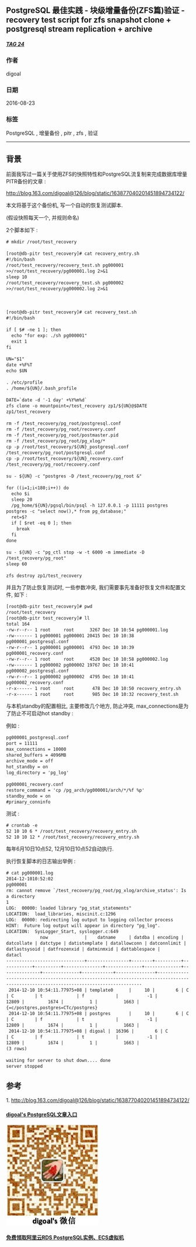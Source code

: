 ## PostgreSQL 最佳实践 - 块级增量备份(ZFS篇)验证 - recovery test script for zfs snapshot clone + postgresql stream replication + archive   
##### [TAG 24](../class/24.md)
                        
### 作者                       
digoal                        
                        
### 日期                      
2016-08-23                             
                        
### 标签                      
PostgreSQL , 增量备份 , pitr , zfs , 验证                                                
                        
----                      
                        
## 背景            
前面我写过一篇关于使用ZFS的快照特性和PostgreSQL流复制来完成数据库增量PITR备份的文章 :   
  
http://blog.163.com/digoal@126/blog/static/163877040201451894734122/  
  
本文将基于这个备份机, 写一个自动的恢复测试脚本.  
  
(假设快照每天一个, 并规则命名)  
  
2个脚本如下 :   
  
```  
# mkdir /root/test_recovery  
  
[root@db-pitr test_recovery]# cat recovery_entry.sh  
#!/bin/bash  
/root/test_recovery/recovery_test.sh pg000001 >>/root/test_recovery/pg000001.log 2>&1  
sleep 10  
/root/test_recovery/recovery_test.sh pg000002 >>/root/test_recovery/pg000002.log 2>&1  
  
  
  
[root@db-pitr test_recovery]# cat recovery_test.sh   
#!/bin/bash  
  
if [ $# -ne 1 ]; then  
  echo "for exp: ./sh pg000001"  
  exit 1  
fi  
  
UN="$1"  
date +%F%T  
echo $UN  
  
. /etc/profile  
. /home/${UN}/.bash_profile  
  
DATE=`date -d '-1 day' +%Y%m%d`  
zfs clone -o mountpoint=/test_recovery zp1/${UN}@$DATE zp1/test_recovery  
  
rm -f /test_recovery/pg_root/postgresql.conf  
rm -f /test_recovery/pg_root/recovery.conf  
rm -f /test_recovery/pg_root/postmaster.pid  
rm -f /test_recovery/pg_root/pg_xlog/*  
cp -p /root/test_recovery/${UN}_postgresql.conf /test_recovery/pg_root/postgresql.conf  
cp -p /root/test_recovery/${UN}_recovery.conf /test_recovery/pg_root/recovery.conf  
  
su - ${UN} -c "postgres -D /test_recovery/pg_root &"  
  
for ((i=1;i<180;i++)) do  
  echo $i  
  sleep 20  
  /pg_home/${UN}/pgsql/bin/psql -h 127.0.0.1 -p 11111 postgres postgres -c "select now(),* from pg_database;"  
  ret=$?  
  if [ $ret -eq 0 ]; then  
    break  
  fi  
done  
  
su - ${UN} -c "pg_ctl stop -w -t 6000 -m immediate -D /test_recovery/pg_root"  
sleep 60  
  
zfs destroy zp1/test_recovery  
```  
  
并且为了防止恢复测试时, 一些参数冲突, 我们需要事先准备好恢复文件和配置文件, 如下 :   
  
```  
[root@db-pitr test_recovery]# pwd  
/root/test_recovery  
[root@db-pitr test_recovery]# ll  
total 164  
-rw-r--r-- 1 root     root      3267 Dec 10 10:54 pg000001.log  
-rw------- 1 pg000001 pg000001 20415 Dec 10 10:38 pg000001_postgresql.conf  
-rw-r--r-- 1 pg000001 pg000001  4793 Dec 10 10:39 pg000001_recovery.conf  
-rw-r--r-- 1 root     root      4520 Dec 10 10:58 pg000002.log  
-rw------- 1 pg000002 pg000002 19767 Dec 10 10:41 pg000002_postgresql.conf  
-rw-r--r-- 1 pg000002 pg000002  4795 Dec 10 10:41 pg000002_recovery.conf  
-r-x------ 1 root     root       478 Dec 10 10:50 recovery_entry.sh  
-r-x------ 1 root     root       985 Dec 10 10:32 recovery_test.sh  
```  
  
与本机standby的配置相比, 主要修改几个地方, 防止冲突, max_connections是为了防止不可启动hot standby :   
  
例如 :   
  
```  
pg000001_postgresql.conf  
port = 11111  
max_connections = 10000  
shared_buffers = 4096MB  
archive_mode = off  
hot_standby = on  
log_directory = 'pg_log'  
  
pg000001_recovery.conf  
restore_command = 'cp /pg_arch/pg000001/arch/*/%f %p'  
standby_mode = on  
#primary_conninfo  
```  
  
测试 :   
  
```  
# crontab -e  
52 10 10 6 * /root/test_recovery/recovery_entry.sh  
52 10 10 12 * /root/test_recovery/recovery_entry.sh  
```  
  
每年6月10日10点52, 12月10日10点52自动执行.  
  
执行恢复脚本的日志输出举例 :   
  
```  
# cat pg000001.log   
2014-12-1010:52:02  
pg000001  
rm: cannot remove `/test_recovery/pg_root/pg_xlog/archive_status': Is a directory  
1  
LOG:  00000: loaded library "pg_stat_statements"  
LOCATION:  load_libraries, miscinit.c:1296  
LOG:  00000: redirecting log output to logging collector process  
HINT:  Future log output will appear in directory "pg_log".  
LOCATION:  SysLogger_Start, syslogger.c:649  
             now              |    datname     | datdba | encoding | datcollate | datctype | datistemplate | datallowconn | datconnlimit | datlastsysoid | datfrozenxid | datminmxid | dattablespace |                                                                datacl                                                                  
------------------------------+----------------+--------+----------+------------+----------+---------------+--------------+--------------+---------------+--------------+------------+---------------+--------------------------------------------------------------------------------------------------------------------------------------  
 2014-12-10 10:54:11.77975+08 | template0      |     10 |        6 | C          | C        | t             | f            |           -1 |         12809 |         1674 |          1 |          1663 | {=c/postgres,postgres=CTc/postgres}  
 2014-12-10 10:54:11.77975+08 | postgres       |     10 |        6 | C          | C        | f             | t            |           -1 |         12809 |         1674 |          1 |          1663 |   
 2014-12-10 10:54:11.77975+08 | digoal |  16396 |        6 | C          | C        | f             | t            |           -1 |         12809 |         1674 |          1 |          1663 |   
(3 rows)  
  
waiting for server to shut down.... done  
server stopped  
```  
  
## 参考  
1\. http://blog.163.com/digoal@126/blog/static/163877040201451894734122/  
    
  
  
  
  
  
  
  
  
  
  
  
  
  
  
  
#### [digoal's PostgreSQL文章入口](https://github.com/digoal/blog/blob/master/README.md "22709685feb7cab07d30f30387f0a9ae")
  
  
![digoal's weixin](../pic/digoal_weixin.jpg "f7ad92eeba24523fd47a6e1a0e691b59")
  
  
  
  
  
  
  
  
#### [免费领取阿里云RDS PostgreSQL实例、ECS虚拟机](https://www.aliyun.com/database/postgresqlactivity "57258f76c37864c6e6d23383d05714ea")
  
